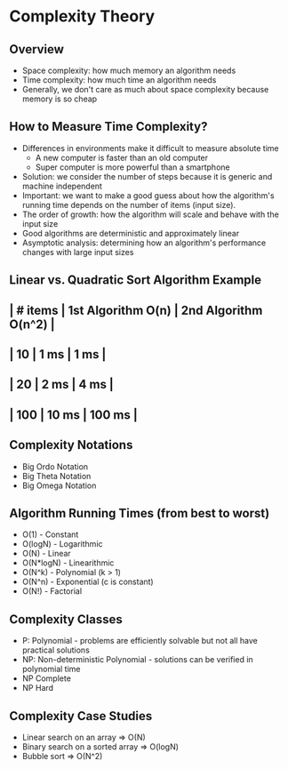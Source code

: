 Complexity Theory
=================

## Overview
* Space complexity: how much memory an algorithm needs
* Time complexity: how much time an algorithm needs
* Generally, we don't care as much about space complexity because memory is so cheap

## How to Measure Time Complexity?
* Differences in environments make it difficult to measure absolute time
    * A new computer is faster than an old computer
    * Super computer is more powerful than a smartphone
* Solution: we consider the number of steps because it is generic and machine independent
* Important: we want to make a good guess about how the algorithm's running time depends on
the number of items (input size).  
* The order of growth: how the algorithm will scale and behave with the input size
* Good algorithms are deterministic and approximately linear
* Asymptotic analysis: determining how an algorithm's performance changes with large input sizes

## Linear vs. Quadratic Sort Algorithm Example

| # items | 1st Algorithm O(n) | 2nd Algorithm O(n^2) |
-------------------------------------------------------
|   10    |     1 ms           |    1 ms              |
-------------------------------------------------------
|   20    |     2 ms           |    4 ms              |
-------------------------------------------------------
|   100   |     10 ms          |    100 ms            |
-------------------------------------------------------

## Complexity Notations
* Big Ordo Notation
* Big Theta Notation
* Big Omega Notation

## Algorithm Running Times (from best to worst)
* O(1) - Constant
* O(logN) - Logarithmic
* O(N) - Linear
* O(N*logN) - Linearithmic
* O(N^k) - Polynomial (k > 1)
* O(N^n) - Exponential (c is constant)
* O(N!) - Factorial

## Complexity Classes
* P: Polynomial - problems are efficiently solvable but not all have practical solutions
* NP: Non-deterministic Polynomial - solutions can be verified in polynomial time
* NP Complete
* NP Hard

## Complexity Case Studies
* Linear search on an array => O(N)
* Binary search on a sorted array => O(logN)
* Bubble sort => O(N^2)
